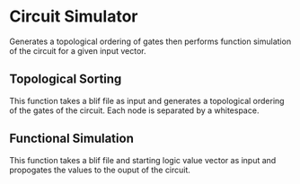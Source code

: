 # Circuit Simulator
Generates a topological ordering of gates then performs function simulation of the circuit for a given input vector.

## Topological Sorting

This function takes a blif file as input and generates a topological ordering of the gates of the circuit. Each node is separated by a whitespace.

## Functional Simulation

This function takes a blif file and starting logic value vector as input and propogates the values to the ouput of the circuit.  

## 
